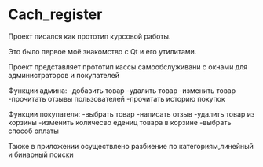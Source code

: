 # Cach_register
Проект писался как прототип курсовой работы.

Это было первое моё знакомство с Qt и его утилитами.

Проект представляет прототип кассы самообслуживани с окнами для администраторов и покупателей

Функции админа:
-добавить товар
-удалить товар
-изменить товар
-прочитать отзывы пользователей
-прочитать историю покупок 

Функции покупателя:
-выбрать товар
-написать отзыв
-удалить товар из корзины
-изменить количесво едениц товара в корзине
-выбрать способ оплаты

Также в приложении осуществлено разбиение по категориям,линейный и бинарный поиски
